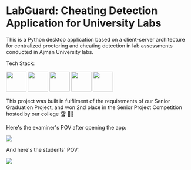 # LabGuard: Cheating Detection Application for University Labs
This is a Python desktop application based on a client-server architecture for centralized proctoring and cheating detection in lab assessments conducted in Ajman University labs.

Tech Stack:

<img src ="https://github.com/super-fz/LabGuard/assets/122122054/25f65ed9-ce05-44e8-bccf-cbc3ec84fc19" height ="55"> <img src ="https://github.com/super-fz/LabGuard/assets/122122054/aef4c8cc-8283-4ca9-9892-6203fe51aa51" height = "55">
    <img src ="https://github.com/super-fz/LabGuard/assets/122122054/ec407b44-0092-47f0-b792-3fa73137b57e" height = "55">    <img src ="https://github.com/super-fz/LabGuard/assets/122122054/a695cdde-0758-4f66-9a15-cc183a93f49a"  height = "55"> <img src ="https://github.com/super-fz/LabGuard/assets/122122054/85ba0e23-cd79-4779-88c6-36acca15af3a" height = "55">

This project was built in fulfilment of the requirements of our Senior Graduation Project, and won 2nd place in the Senior Project Competition hosted by our college :trophy: :tada:🥳


Here's the examiner's POV after opening the app:

<img src ="https://github.com/super-fz/LabGuard/assets/122122054/65918fdb-0aef-4630-bd89-c02e12681762">


And here's the students' POV:

<img src ="https://github.com/super-fz/LabGuard/assets/122122054/b7773cc5-205b-42cd-a863-d401ebc38519">

